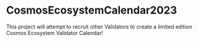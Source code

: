 # CosmosEcosystemCalendar2023
This project will attempt to recruit other Validators to create a limited edition Cosmos Ecosystem Validator Calendar!  
